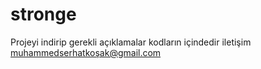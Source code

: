 # stronge
Projeyi indirip gerekli açıklamalar kodların içindedir
iletişim muhammedserhatkoşak@gmail.com
